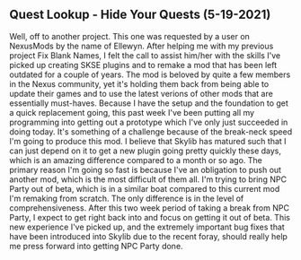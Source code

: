 ## Quest Lookup - Hide Your Quests (5-19-2021)
Well, off to another project. This one was requested by a user on NexusMods by the name of Ellewyn. After helping me with my previous project Fix Blank Names, I felt the call to assist him/her with the skills I've picked up creating SKSE plugins and to remake a mod that has been left outdated for a couple of years. The mod is beloved by quite a few members in the Nexus community, yet it's holding them back from being able to update their games and to use the latest verions of other mods that are essentially must-haves. Because I have the setup and the foundation to get a quick replacement going, this past week I've been putting all my programming into getting out a prototype which I've only just succeeded in doing today. It's something of a challenge because of the break-neck speed I'm going to produce this mod. I believe that Skylib has matured such that I can just depend on it to get a new plugin going pretty quickly these days, which is an amazing difference compared to a month or so ago. The primary reason I'm going so fast is because I've an obligation to push out another mod, which is the most difficult of them all. I'm trying to bring NPC Party out of beta, which is in a similar boat compared to this current mod I'm remaking from scratch. The only difference is in the level of comprehensiveness. After this two week period of taking a break from NPC Party, I expect to get right back into and focus on getting it out of beta. This new experience I've picked up, and the extremely important bug fixes that have been introduced into Skylib due to the recent foray, should really help me press forward into getting NPC Party done.
